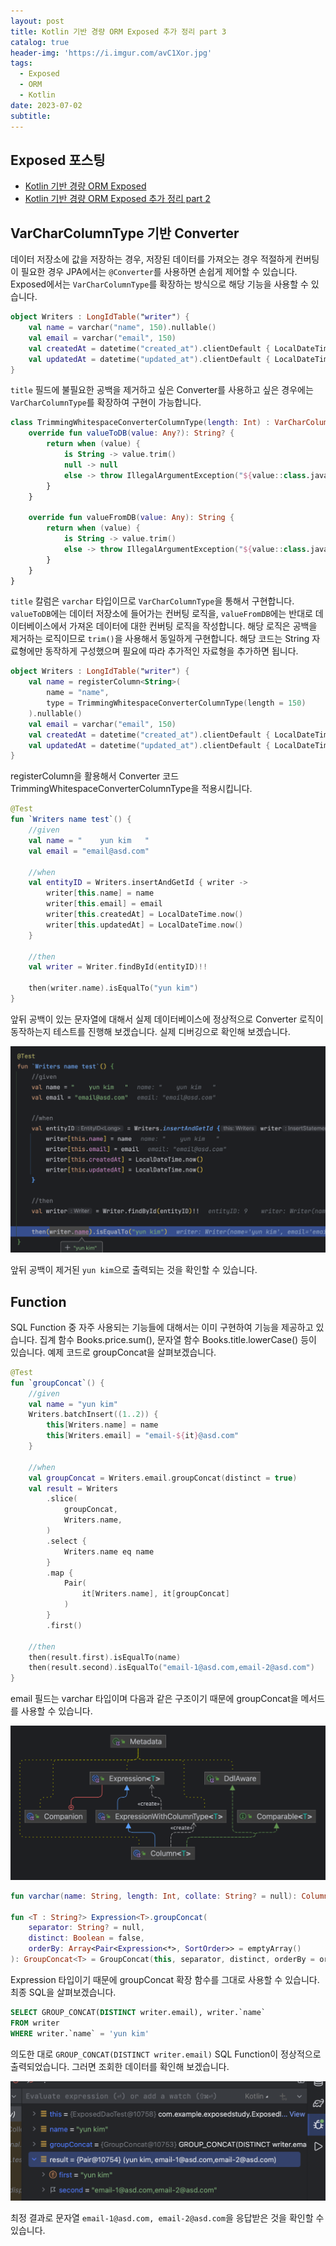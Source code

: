 ```yaml
---
layout: post
title: Kotlin 기반 경량 ORM Exposed 추가 정리 part 3
catalog: true
header-img: 'https://i.imgur.com/avC1Xor.jpg'
tags:
  - Exposed
  - ORM
  - Kotlin
date: 2023-07-02
subtitle:
---
```


## Exposed 포스팅
* [Kotlin 기반 경량 ORM Exposed](https://cheese10yun.github.io/exposed/)
* [Kotlin 기반 경량 ORM Exposed 추가 정리 part 2](https://cheese10yun.github.io/exposed-2/)

## VarCharColumnType 기반 Converter

데이터 저장소에 값을 저장하는 경우, 저장된 데이터를 가져오는 경우 적절하게 컨버팅이 필요한 경우 JPA에서는 `@Converter`를 사용하면 손쉽게 제어할 수 있습니다. Exposed에서는 `VarCharColumnType`를 확장하는 방식으로 해당 기능을 사용할 수 있습니다.

```kotlin
object Writers : LongIdTable("writer") {
    val name = varchar("name", 150).nullable()
    val email = varchar("email", 150)
    val createdAt = datetime("created_at").clientDefault { LocalDateTime.now() }
    val updatedAt = datetime("updated_at").clientDefault { LocalDateTime.now() }
}
```

`title` 필드에 불필요한 공백을 제거하고 싶은 Converter를 사용하고 싶은 경우에는 `VarCharColumnType`를 확장하여 구현이 가능합니다.

```kotlin
class TrimmingWhitespaceConverterColumnType(length: Int) : VarCharColumnType(colLength = length) {
    override fun valueToDB(value: Any?): String? {
        return when (value) {
            is String -> value.trim()
            null -> null
            else -> throw IllegalArgumentException("${value::class.java.typeName} 타입은 Exposed 기반 컨버터에서 지원하지 않습니다.")
        }
    }

    override fun valueFromDB(value: Any): String {
        return when (value) {
            is String -> value.trim()
            else -> throw IllegalArgumentException("${value::class.java.typeName} 타입은 Exposed 기반 컨버터에서 지원하지 않습니다.")
        }
    }
}
```

`title` 칼럼은 `varchar` 타입이므로 `VarCharColumnType`을 통해서 구현합니다. `valueToDB`에는 데이터 저장소에 들어가는 컨버팅 로직을, `valueFromDB`에는 반대로 데이터베이스에서 가져온 데이터에 대한 컨버팅 로직을 작성합니다. 해당 로직은 공백을 제거하는 로직이므로 `trim()`을 사용해서 동일하게 구현합니다. 해당 코드는 String 자료형에만 동작하게 구성했으며 필요에 따라 추가적인 자료형을 추가하면 됩니다.

```kotlin
object Writers : LongIdTable("writer") {
    val name = registerColumn<String>(
        name = "name",
        type = TrimmingWhitespaceConverterColumnType(length = 150)
    ).nullable()
    val email = varchar("email", 150)
    val createdAt = datetime("created_at").clientDefault { LocalDateTime.now() }
    val updatedAt = datetime("updated_at").clientDefault { LocalDateTime.now() }
}
```

registerColumn을 활용해서 Converter 코드 TrimmingWhitespaceConverterColumnType을 적용시킵니다.

```kotlin
@Test
fun `Writers name test`() {
    //given
    val name = "    yun kim   "
    val email = "email@asd.com"

    //when
    val entityID = Writers.insertAndGetId { writer ->
        writer[this.name] = name
        writer[this.email] = email
        writer[this.createdAt] = LocalDateTime.now()
        writer[this.updatedAt] = LocalDateTime.now()
    }
    
    //then
    val writer = Writer.findById(entityID)!!

    then(writer.name).isEqualTo("yun kim")
}
```
앞뒤 공백이 있는 문자열에 대해서 실제 데이터베이스에 정상적으로 Converter 로직이 동작하는지 테스트를 진행해 보겠습니다. 실제 디버깅으로 확인해 보겠습니다.

![](https://raw.githubusercontent.com/cheese10yun/blog-sample/master/exposed-study/docs/images/exposed-1.png)

앞뒤 공백이 제거된 `yun kim`으로 출력되는 것을 확인할 수 있습니다.

## Function

SQL Function 중 자주 사용되는 기능들에 대해서는 이미 구현하여 기능을 제공하고 있습니다. 집계 함수 Books.price.sum(), 문자열 함수 Books.title.lowerCase() 등이 있습니다. 예제 코드로 groupConcat을 살펴보겠습니다.

```kotlin
@Test
fun `groupConcat`() {
    //given
    val name = "yun kim"
    Writers.batchInsert((1..2)) {
        this[Writers.name] = name
        this[Writers.email] = "email-${it}@asd.com"
    }

    //when
    val groupConcat = Writers.email.groupConcat(distinct = true)
    val result = Writers
        .slice(
            groupConcat,
            Writers.name,
        )
        .select {
            Writers.name eq name
        }
        .map {
            Pair(
                it[Writers.name], it[groupConcat]
            )
        }
        .first()

    //then
    then(result.first).isEqualTo(name)
    then(result.second).isEqualTo("email-1@asd.com,email-2@asd.com")
}
```
email 필드는 varchar 타입이며 다음과 같은 구조이기 때문에 groupConcat을 메서드를 사용할 수 있습니다.

![](https://raw.githubusercontent.com/cheese10yun/blog-sample/master/exposed-study/docs/images/exposed-column.png)

```kotlin
fun varchar(name: String, length: Int, collate: String? = null): Column<String> = registerColumn(name, VarCharColumnType(length, collate))

fun <T : String?> Expression<T>.groupConcat(
    separator: String? = null,
    distinct: Boolean = false,
    orderBy: Array<Pair<Expression<*>, SortOrder>> = emptyArray()
): GroupConcat<T> = GroupConcat(this, separator, distinct, orderBy = orderBy)
```

Expression<String> 타입이기 때문에 groupConcat 확장 함수를 그대로 사용할 수 있습니다. 최종 SQL을 살펴보겠습니다.

```sql
SELECT GROUP_CONCAT(DISTINCT writer.email), writer.`name`
FROM writer
WHERE writer.`name` = 'yun kim'
```
의도한 대로 `GROUP_CONCAT(DISTINCT writer.email)` SQL Function이 정상적으로 출력되었습니다. 그러면 조회한 데이터를 확인해 보겠습니다.

![](https://raw.githubusercontent.com/cheese10yun/blog-sample/master/exposed-study/docs/images/exposed-2.png)

최정 결과로 문자열 `email-1@asd.com, email-2@asd.com`을 응답받은 것을 확인할 수 있습니다.